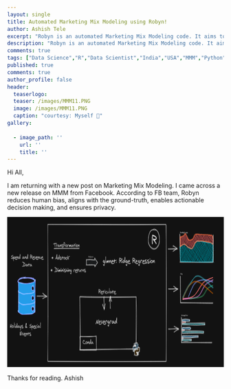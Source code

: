 ```yaml
---
layout: single
title: Automated Marketing Mix Modeling using Robyn!
author: Ashish Tele
excerpt: "Robyn is an automated Marketing Mix Modeling code. It aims to reduce human bias by means of ridge regression and revolutionary algorithms."
description: "Robyn is an automated Marketing Mix Modeling code. It aims to reduce human bias by means of ridge regression and revolutionary algorithms."
comments: true
tags: ["Data Science","R","Data Scientist","India","USA","MMM","Python","Market Mix Modeling"]
published: true
comments: true
author_profile: false
header:
  teaserlogo:
  teaser: /images/MMM11.PNG
  image: /images/MMM11.PNG
  caption: "courtesy: Myself 😬"
gallery:

  - image_path: ''
    url: ''
    title: ''
---
```

Hi All,

I am returning with a new post on Marketing Mix Modeling. I came across a new release on MMM from Facebook. According to FB team, Robyn reduces human bias, aligns with the ground-truth, enables actionable decision making, and ensures privacy. 

<p align="center">
  <img width="750" height="350" src="/images/MMM12.PNG">
</p>


Thanks for reading.
Ashish

